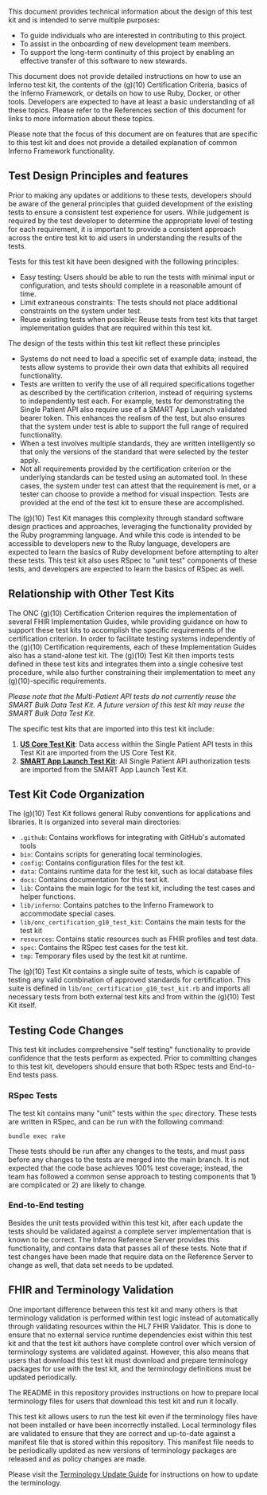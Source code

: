 This document provides technical information about the design of this test kit
and is intended to serve multiple purposes:
* To guide individuals who are interested in contributing to this project.
* To assist in the onboarding of new development team members.
* To support the long-term continuity of this project by enabling an
  effective transfer of this software to new stewards.

This document does not provide detailed instructions on how to use
an Inferno test kit, the contents of the (g)(10) Certification Criteria,
basics of the Inferno Framework, or details on how to use Ruby, Docker,
or other tools.  Developers are expected to have at least a basic understanding
of all these topics.  Please refer to the References section of this document
for links to more information about these topics.

Please note that the focus of this document are on features that are specific to
this test kit and does not provide a detailed explanation of common Inferno
Framework functionality.

## Test Design Principles and features

Prior to making any updates or additions to these tests, developers should
be aware of the general principles that guided development of the existing tests
to ensure a consistent test experience for users.  While judgement is required
by the test developer to determine the appropriate level of testing for each
requirement, it is important to provide a consistent approach across the entire
test kit to aid users in understanding the results of the tests.

Tests for this test kit have been designed with the following principles:
* Easy testing: Users should be able to run the tests with minimal input or
  configuration, and tests should complete in a reasonable amount of time.
* Limit extraneous constraints: The tests should not place additional constraints
  on the system under test.
* Reuse existing tests when possible: Reuse tests from test kits that target
  implementation guides that are required within this test kit.

The design of the tests within this test kit reflect these principles
* Systems do not need to load a specific set of example data; instead, the
  tests allow systems to provide their own data that exhibits all required
  functionality.
* Tests are written to verify the use of all required specifications together
  as described by the certification criterion, instead of requiring systems to
  independently test each.  For example, tests for demonstrating the Single
  Patient API also require use of a SMART App Launch validated bearer token.  This
  enhances the realism of the test, but also ensures that the system under test is
  able to support the full range of required functionality.
* When a test involves multiple standards, they are written intelligently
  so that only the versions of the standard that were selected by the
  tester apply.
* Not all requirements provided by the certification criterion or the
  underlying standards can be tested using an automated tool.  In these cases,
  the system under test can attest that the requirement is met, or a tester
  can choose to provide a method for visual inspection. Tests are provided
  at the end of the test kit to ensure these are accomplished.

The (g)(10) Test Kit manages this complexity through standard software design
practices and approaches, leveraging the functionality provided by the Ruby
programming language.  And while this code is intended to be accessible to
developers new to the Ruby language, developers are expected to learn the basics
of Ruby development before attempting to alter these tests.  This test kit also
uses RSpec to "unit test" components of these tests, and developers are expected
to learn the basics of RSpec as well.

## Relationship with Other Test Kits

The ONC (g)(10) Certification Criterion requires the implementation of several
FHIR Implementation Guides, while providing guidance on how to support these
test kits to accomplish the specific requirements of the certification
criterion.  In order to facilitate testing systems independently of the (g)(10)
Certification requirements, each of these Implementation Guides also has a
stand-alone test kit.  The (g)(10) Test Kit then imports tests defined in these
test kits and integrates them into a single cohesive test procedure, while also
further constraining their implementation to meet any (g)(10)-specific
requirements.

*Please note that the Multi-Patient API tests do not currently reuse
the SMART Bulk Data Test Kit.  A future version of this test kit
may reuse the SMART Bulk Data Test Kit.*

The specific test kits that are imported into this test kit include:

1. **[US Core Test Kit](https://github.com/inferno-framework/us-core-test-kit)**:
  Data access within the Single Patient API tests in this Test Kit are
  imported from the US Core Test Kit.  
2. **[SMART App Launch Test Kit](https://github.com/inferno-framework/smart-app-launch-test-kit)**: All
  Single Patient API authorization tests are imported from the SMART App Launch Test Kit.

## Test Kit Code Organization

The (g)(10) Test Kit follows general Ruby conventions for applications and
libraries.  It is organized into several main directories:

- `.github`: Contains workflows for integrating with GitHub's automated tools
- `bin`: Contains scripts for generating local terminologies.
- `config`: Contains configuration files for the test kit.
- `data`: Contains runtime data for the test kit, such as local database files
- `docs`: Contains documentation for this test kit.
- `lib`: Contains the main logic for the test kit, including the test cases and helper functions.
- `lib/inferno`: Contains patches to the Inferno Framework to accommodate special cases.
- `lib/onc_certification_g10_test_kit`: Contains the main tests for the test kit
- `resources`: Contains static resources such as FHIR profiles and test data.
- `spec`: Contains the RSpec test cases for the test kit.
- `tmp`: Temporary files used by the test kit at runtime.

The (g)(10) Test Kit contains a single suite of tests, which is capable of testing
any valid combination of approved standards for certification.  This suite
is defined in `lib/onc_certification_g10_test_kit.rb` and imports all necessary
tests from both external test kits and from within the (g)(10) Test Kit itself.

## Testing Code Changes

This test kit includes comprehensive "self testing" functionality to provide
confidence that the tests perform as expected.  Prior to committing changes to
this test kit, developers should ensure that both RSpec tests and End-to-End
tests pass.

### RSpec Tests

The test kit contains many "unit" tests within the `spec` directory.  These
tests are written in RSpec, and can be run with the following command:

```bundle exec rake```

These tests should be run after any changes to the tests, and must pass before
any changes to the tests are merged into the main branch.  It is not expected
that the code base achieves 100% test coverage; instead, the team has followed a
common sense approach to testing components that 1) are complicated or 2) are
likely to change.

### End-to-End testing

Besides the unit tests provided within this test kit, after each update
the tests should be validated against a complete server implementation
that is known to be correct.  The Inferno Reference Server provides this functionality,
and contains data that passes all of these tests.  Note that if test changes
have been made that require data on the Reference Server to change as well,
that data set needs to be updated.


## FHIR and Terminology Validation

One important difference between this test kit and many others is that terminology
validation is performed within test logic instead of automatically through validating
resources within the HL7 FHIR Validator.
This is done to ensure that no external service runtime dependencies exist within this test kit
and that the test kit authors have complete control over which version of terminology systems
are validated against.   However, this also means that users that download this test kit
must download and prepare terminology packages for use with the test kit, and the terminology
definitions must be updated periodically.

The README in this repository provides instructions on how to prepare local terminology
files for users that download this test kit and run it locally.

This test kit allows users to run the test kit even if the terminology files have not
been installed or have been incorrectly installed.  Local terminology files are validated to ensure
that they are correct and up-to-date against a manifest file that is stored within
this repository.  This manifest file needs to be periodically updated as new versions
of terminology packages are released and as policy changes are made.

Please visit the [Terminology Update Guide](Terminology-Update-Guide) for instructions on
how to update the terminology.